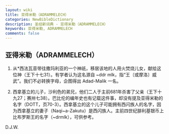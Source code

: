 ```yaml
---
layout: wiki
title: 亚得米勒（ADRAMMELECH）
categories: NewBibleDictionary
description: 圣经新词典 - 亚得米勒（ADRAMMELECH）
keywords: 亚得米勒, ADRAMMELECH
comments: false
---
```


## 亚得米勒（ADRAMMELECH）

1. 从*西法瓦音带往撒玛利亚的一个神祇，移居该地的人用火焚烧儿女，献给这位神（王下十七31）。有学者认为这名源自 ~ddr mlk，指“王〔或摩洛〕威武”。我们不必转换字母，企图得出 Adad-Malik 一名。

2. 西拿基立的儿子，沙利色的弟兄，他们二人于主前681年杀害了父亲（王下十九27；赛卅七38）。巴比伦的编年史也有记载这件事，却没有提及亚得米勒的名字（DOTT，页70-3）。西拿基立的这个儿子可能拥有西闪族人的名字，因为西拿基立的妻子（Naqi~a-Zakutu）是西闪族人。主前四世纪腓利基银币上比布罗斯王的名字（~drmlk），可供参考。

D.J.W.








